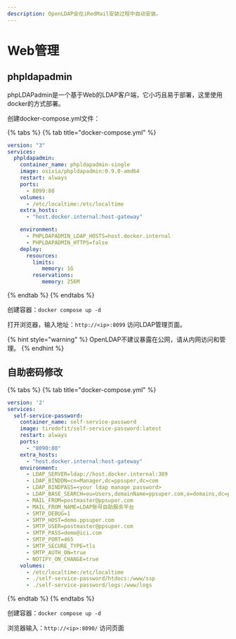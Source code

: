 ```yaml
---
description: OpenLDAP会在iRedMail安装过程中自动安装。
---
```


# Web管理

## phpldapadmin

phpLDAPadmin是一个基于Web的LDAP客户端，它小巧且易于部署，这里使用docker的方式部署。

创建docker-compose.yml文件：

{% tabs %}
{% tab title="docker-compose.yml" %}
```yaml
version: "3"
services:
  phpldapadmin:
    container_name: phpldapadmin-single
    image: osixia/phpldapadmin:0.9.0-amd64
    restart: always
    ports:
      - 8099:80
    volumes:
      - /etc/localtime:/etc/localtime
    extra_hosts:
      - "host.docker.internal:host-gateway"

    environment:
      - PHPLDAPADMIN_LDAP_HOSTS=host.docker.internal
      - PHPLDAPADMIN_HTTPS=false
    deploy:
      resources:
        limits:
           memory: 1G
        reservations:
           memory: 256M
```
{% endtab %}
{% endtabs %}

创建容器：`docker compose up -d`

打开浏览器，输入地址：`http://<ip>:8099` 访问LDAP管理页面。

{% hint style="warning" %}
OpenLDAP不建议暴露在公网，请从内网访问和管理。
{% endhint %}

## 自助密码修改

{% tabs %}
{% tab title="docker-compose.yml" %}
```yaml
version: '2'
services:
  self-service-password:
    container_name: self-service-password
    image: tiredofit/self-service-password:latest
    restart: always
    ports:
      - "8090:80"
    extra_hosts:
      - "host.docker.internal:host-gateway"
    environment:
      - LDAP_SERVER=ldap://host.docker.internal:389
      - LDAP_BINDDN=cn=Manager,dc=ppsuper,dc=com
      - LDAP_BINDPASS=<your ldap manage password>
      - LDAP_BASE_SEARCH=ou=Users,domainName=ppsuper.com,o=domains,dc=ppsuper,dc=com
      - MAIL_FROM=postmaster@ppsuper.com
      - MAIL_FROM_NAME=LDAP账号自助服务平台
      - SMTP_DEBUG=1
      - SMTP_HOST=demo.ppsuper.com
      - SMTP_USER=postmaster@ppsuper.com
      - SMTP_PASS=demo@ici.com
      - SMTP_PORT=465
      - SMTP_SECURE_TYPE=tls
      - SMTP_AUTH_ON=true
      - NOTIFY_ON_CHANGE=true
    volumes:
      - /etc/localtime:/etc/localtime
      - ./self-service-password/htdocs:/www/ssp
      - ./self-service-password/logs:/www/logs
```
{% endtab %}
{% endtabs %}

创建容器：`docker compose up -d`

浏览器输入：`http://<ip>:8090/` 访问页面
